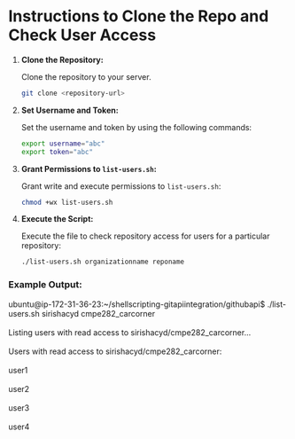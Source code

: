 
# Instructions to Clone the Repo and Check User Access

1. **Clone the Repository:**

   Clone the repository to your server.

   ```bash
   git clone <repository-url>
   ```

2. **Set Username and Token:**

   Set the username and token by using the following commands:

   ```bash
   export username="abc"
   export token="abc"
   ```

3. **Grant Permissions to `list-users.sh`:**

   Grant write and execute permissions to `list-users.sh`:

   ```bash
   chmod +wx list-users.sh
   ```

4. **Execute the Script:**

   Execute the file to check repository access for users for a particular repository:

   ```bash
   ./list-users.sh organizationname reponame
   ```

### Example Output:


ubuntu@ip-172-31-36-23:~/shellscripting-gitapiintegration/githubapi$ ./list-users.sh sirishacyd cmpe282_carcorner <br> </br>
Listing users with read access to sirishacyd/cmpe282_carcorner... <br> </br>
Users with read access to sirishacyd/cmpe282_carcorner: <br> </br>
user1  <br> </br>
user2 <br> </br>
user3  <br> </br>
user4  <br> </br>
